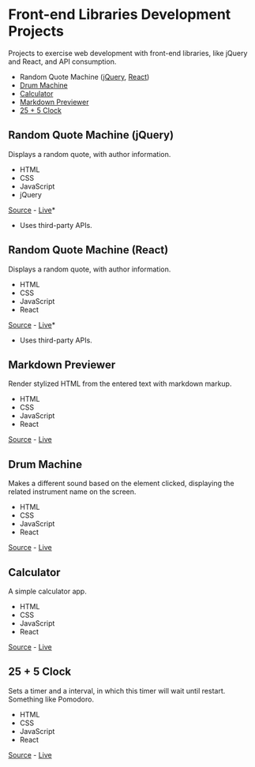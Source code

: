 # Front-end Libraries Development Projects

Projects to exercise web development with front-end libraries, like jQuery and React, and API consumption.

- Random Quote Machine ([jQuery](#random-quote-machine-(jquery)), [React](#random-quote-machine-(react)))
- [Drum Machine](#drum-machine)
- [Calculator](#calculator)
- [Markdown Previewer](#markdown-previewer)
- [25 + 5 Clock](#25-5-clock)

## Random Quote Machine (jQuery)

Displays a random quote, with author information.

- HTML
- CSS
- JavaScript
- jQuery

[Source](random-quote-machine-jquery) - [Live](random-quote-machine-jquery/dist)*

* Uses third-party APIs.

## Random Quote Machine (React)

Displays a random quote, with author information.

- HTML
- CSS
- JavaScript
- React

[Source](random-quote-machine-react) - [Live](random-quote-machine-react/dist)*

* Uses third-party APIs.

## Markdown Previewer

Render stylized HTML from the entered text with markdown markup.

- HTML
- CSS
- JavaScript
- React

[Source](markdown-previewer) - [Live](markdown-previewer/dist)

## Drum Machine

Makes a different sound based on the element clicked, displaying the related instrument name on the screen.

- HTML
- CSS
- JavaScript
- React

[Source](drum-machine) - [Live](drum-machine/dist)

## Calculator

A simple calculator app.

- HTML
- CSS
- JavaScript
- React

[Source](calculator) - [Live](calculator/dist)

## 25 + 5 Clock

Sets a timer and a interval, in which this timer will wait until restart. Something like Pomodoro.

- HTML
- CSS
- JavaScript
- React

[Source](25-5-clock) - [Live](25-5-clock/dist)